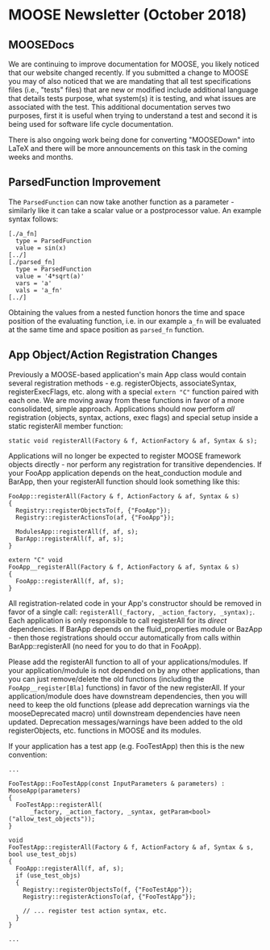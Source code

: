 # MOOSE Newsletter (October 2018)

## MOOSEDocs

We are continuing to improve documentation for MOOSE, you likely noticed that our website changed
recently. If you submitted a change to MOOSE you may of also noticed that we are mandating that
all test specifications files (i.e., "tests" files) that are new or modified include additional
language that details tests purpose, what system(s) it is testing, and what issues
are associated with the test.  This additional documentation serves two purposes, first it is
useful when trying to understand a test and second it is being used for software life cycle
documentation.

There is also ongoing work being done for converting "MOOSEDown" into LaTeX and there will be
more announcements on this task in the coming weeks and months.

## ParsedFunction Improvement

The `ParsedFunction` can now take another function as a parameter - similarly like it can take
a scalar value or a postprocessor value. An example syntax follows:

```
[./a_fn]
  type = ParsedFunction
  value = sin(x)
[../]
[./parsed_fn]
  type = ParsedFunction
  value = '4*sqrt(a)'
  vars = 'a'
  vals = 'a_fn'
[../]
```

Obtaining the values from a nested function honors the time and space position of the evaluating
function, i.e. in our example `a_fn` will be evaluated at the same time and space position as
`parsed_fn` function.

## App Object/Action Registration Changes ##

Previously a MOOSE-based application's main App class would contain several registration methods -
e.g. registerObjects, associateSyntax, registerExecFlags, etc. along with a special `extern "C"`
function paired with each one.  We are moving away from these functions in favor of a more
consolidated, simple approach.  Applications should now perform *all* registration (objects,
syntax, actions, exec flags) and special setup inside a static registerAll member function:

```
static void registerAll(Factory & f, ActionFactory & af, Syntax & s);
```

Applications will no longer be expected to register MOOSE framework objects directly - nor perform
any registration for transitive dependencies.  If your FooApp application depends on the
heat_conduction module and BarApp, then your registerAll function should look something like this:

```
FooApp::registerAll(Factory & f, ActionFactory & af, Syntax & s)
{
  Registry::registerObjectsTo(f, {"FooApp"});
  Registry::registerActionsTo(af, {"FooApp"});

  ModulesApp::registerAll(f, af, s);
  BarApp::registerAll(f, af, s);
}

extern "C" void
FooApp__registerAll(Factory & f, ActionFactory & af, Syntax & s)
{
  FooApp::registerAll(f, af, s);
}
```

All registration-related code in your App's constructor should be removed in favor of a single
call: `registerAll(_factory, _action_factory, _syntax);`.  Each application is only responsible to
call registerAll for its *direct* dependencies.  If BarApp depends on the fluid_properties module
or BazApp - then those registrations should occur automatically from calls within
BarApp::registerAll (no need for you to do that in FooApp).

Please add the registerAll function to all of your applications/modules.  If your
application/module is not depended on by any other applications, than you can just remove/delete
the old functions (including the `FooApp__register[Bla]` functions) in favor of the new registerAll.
If your application/module does have downstream dependencies, then you will need to keep the old
functions (please add deprecation warnings via the mooseDeprecated macro) until downstream
dependencies have neen updated.  Deprecation messages/warnings have been added to the old
registerObjects, etc. functions in MOOSE and its modules. 

If your application has a test app (e.g. FooTestApp) then this is the new convention:


```
...

FooTestApp::FooTestApp(const InputParameters & parameters) : MooseApp(parameters)
{
  FooTestApp::registerAll(
      _factory, _action_factory, _syntax, getParam<bool>("allow_test_objects"));
}

void
FooTestApp::registerAll(Factory & f, ActionFactory & af, Syntax & s, bool use_test_objs)
{
  FooApp::registerAll(f, af, s);
  if (use_test_objs)
  {
    Registry::registerObjectsTo(f, {"FooTestApp"});
    Registry::registerActionsTo(af, {"FooTestApp"});

    // ... register test action syntax, etc.
  }
}

...
```
